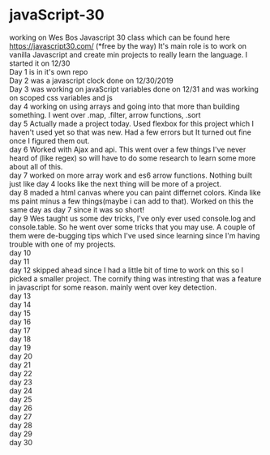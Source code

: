 # javaScript-30
working on Wes Bos Javascript 30 class which can be found here https://javascript30.com/ (*free by the way)
It's main role is to work on vanilla Javascript and create min projects to really learn the language. I started it on 12/30
<br>
Day 1 is in it's own repo
<br>
Day 2 was a javascript clock done on 12/30/2019
<br>
Day 3 was working on javaScript variables done on 12/31 and was working on scoped css variables and js 
<br>
day 4 working on using arrays and going into that more than building something. I went over .map, .filter, arrow functions, .sort
<br>
day 5 Actually made a project today. Used flexbox for this project which I haven't used yet so that was new. Had a few errors but It turned out fine once I figured them out. 
<br>
day 6 Worked with Ajax and api. This went over a few things I've never heard of (like regex) so will have to do some research to learn some more about all of this.
<br>
day 7 worked on more array work and es6 arrow functions. Nothing built just like day 4 looks like the next thing will be more of a project.
<br>
day 8 maded a html canvas where you can paint differnet colors. Kinda like ms paint minus a few things(maybe i can add to that). Worked on this the same day as day 7 since it was so short!
<br>
day 9 Wes taught us some dev tricks, I've only ever used console.log and console.table. So he went over some tricks that you may use. A couple of them were de-bugging tips which I've used since learning since I'm having trouble with one of my projects.
<br>
day 10
<br>
day 11
<br>
day 12 skipped ahead since I had a little bit of time to work on this so I picked a smaller project. The cornify thing was intresting that was a feature in javascript for some reason. mainly went over key detection. 
<br>
day 13
<br>
day 14
<br>
day 15
<br>
day 16
<br>
day 17
<br>
day 18
<br>
day 19
<br>
day 20
<br>
day 21
<br>
day 22
<br>
day 23
<br>
day 24
<br>
day 25
<br>
day 26
<br>
day 27
<br>
day 28
<br>
day 29
<br>
day 30
